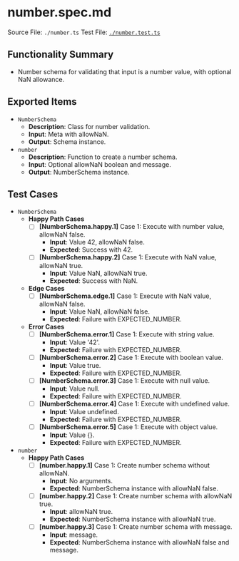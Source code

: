 # number.spec.md

Source File: `./number.ts`
Test File: [`./number.test.ts`](./number.test.ts)

## Functionality Summary
- Number schema for validating that input is a number value, with optional NaN allowance.

## Exported Items
- `NumberSchema`
    - **Description**: Class for number validation.
    - **Input**: Meta with allowNaN.
    - **Output**: Schema instance.
- `number`
    - **Description**: Function to create a number schema.
    - **Input**: Optional allowNaN boolean and message.
    - **Output**: NumberSchema instance.

## Test Cases
- `NumberSchema`
    - **Happy Path Cases**
        - [ ] **[NumberSchema.happy.1]** Case 1: Execute with number value, allowNaN false.
            - **Input**: Value 42, allowNaN false.
            - **Expected**: Success with 42.
        - [ ] **[NumberSchema.happy.2]** Case 1: Execute with NaN value, allowNaN true.
            - **Input**: Value NaN, allowNaN true.
            - **Expected**: Success with NaN.
    - **Edge Cases**
        - [ ] **[NumberSchema.edge.1]** Case 1: Execute with NaN value, allowNaN false.
            - **Input**: Value NaN, allowNaN false.
            - **Expected**: Failure with EXPECTED_NUMBER.
    - **Error Cases**
        - [ ] **[NumberSchema.error.1]** Case 1: Execute with string value.
            - **Input**: Value '42'.
            - **Expected**: Failure with EXPECTED_NUMBER.
        - [ ] **[NumberSchema.error.2]** Case 1: Execute with boolean value.
            - **Input**: Value true.
            - **Expected**: Failure with EXPECTED_NUMBER.
        - [ ] **[NumberSchema.error.3]** Case 1: Execute with null value.
            - **Input**: Value null.
            - **Expected**: Failure with EXPECTED_NUMBER.
        - [ ] **[NumberSchema.error.4]** Case 1: Execute with undefined value.
            - **Input**: Value undefined.
            - **Expected**: Failure with EXPECTED_NUMBER.
        - [ ] **[NumberSchema.error.5]** Case 1: Execute with object value.
            - **Input**: Value {}.
            - **Expected**: Failure with EXPECTED_NUMBER.
- `number`
    - **Happy Path Cases**
        - [ ] **[number.happy.1]** Case 1: Create number schema without allowNaN.
            - **Input**: No arguments.
            - **Expected**: NumberSchema instance with allowNaN false.
        - [ ] **[number.happy.2]** Case 1: Create number schema with allowNaN true.
            - **Input**: allowNaN true.
            - **Expected**: NumberSchema instance with allowNaN true.
        - [ ] **[number.happy.3]** Case 1: Create number schema with message.
            - **Input**: message.
            - **Expected**: NumberSchema instance with allowNaN false and message.

